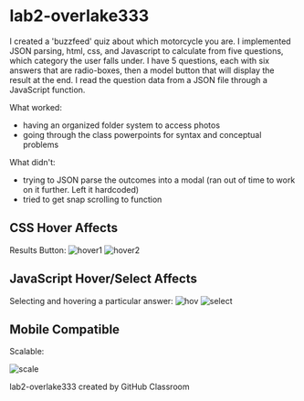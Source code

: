 # lab2-overlake333
I created a 'buzzfeed' quiz about which motorcycle you are. I implemented JSON parsing, html, css, and Javascript to calculate from five questions, which category the user falls under. I have 5 questions, each with six answers that are radio-boxes, then a model button that will display the result at the end. I read the question data from a JSON file through a JavaScript function.  

What worked: 
- having an organized folder system to access photos
- going through the class powerpoints for syntax and conceptual problems

What didn't: 
- trying to JSON parse the outcomes into a modal (ran out of time to work on it further. Left it hardcoded)
- tried to get snap scrolling to function

## CSS Hover Affects

Results Button:
![hover1](../master/ReadmePics/buttonHover1.png)
![hover2](../master/ReadmePics/ButtonHover2.png)

## JavaScript Hover/Select Affects

Selecting and hovering a particular answer: 
![hov](../master/ReadmePics/hover.png)
![select](../master/ReadmePics/selection.png)

## Mobile Compatible

Scalable:

![scale](../master/ReadmePics/scalable.png)

lab2-overlake333 created by GitHub Classroom
